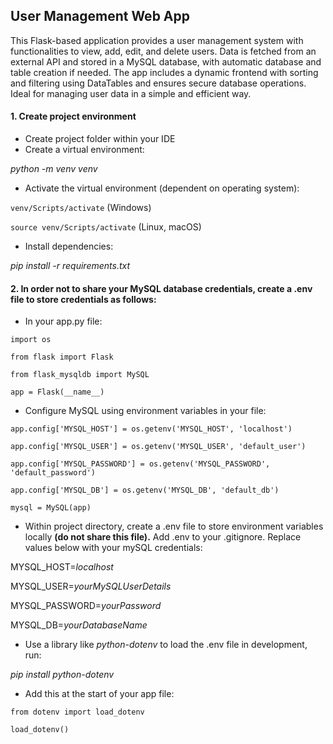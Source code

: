 ## User Management Web App

This Flask-based application provides a user management system with functionalities to view, add, edit, and delete users. Data is fetched from an external API and stored in a MySQL database, with automatic database and table creation if needed. The app includes a dynamic frontend with sorting and filtering using DataTables and ensures secure database operations. Ideal for managing user data in a simple and efficient way.

####  1. Create project environment
- Create project folder within your IDE
- Create a virtual environment:

*python -m venv venv*

- Activate the virtual environment (dependent on operating system):

`venv/Scripts/activate` (Windows)

`source venv/Scripts/activate` (Linux, macOS)

- Install dependencies:

*pip install -r requirements.txt*

#### 2. In order not to share your MySQL database credentials, create a .env file to store credentials as follows:

- In your app.py file:

`import os`

`from flask import Flask`

`from flask_mysqldb import MySQL`

`app = Flask(__name__)`

- Configure MySQL using environment variables in your file:

`app.config['MYSQL_HOST'] = os.getenv('MYSQL_HOST', 'localhost')`

`app.config['MYSQL_USER'] = os.getenv('MYSQL_USER', 'default_user')`

`app.config['MYSQL_PASSWORD'] = os.getenv('MYSQL_PASSWORD', 'default_password')`

`app.config['MYSQL_DB'] = os.getenv('MYSQL_DB', 'default_db')`

`mysql = MySQL(app)`

- Within project directory, create a .env file to store environment variables locally 
__(do not share this file).__ Add .env to your .gitignore. Replace values below with your mySQL credentials:

MYSQL_HOST=*localhost*

MYSQL_USER=*yourMySQLUserDetails*

MYSQL_PASSWORD=*yourPassword*

MYSQL_DB=*yourDatabaseName*

- Use a library like *python-dotenv* to load the .env file in development, run:

*pip install python-dotenv*

- Add this at the start of your app file:

`from dotenv import load_dotenv`

`load_dotenv()`
